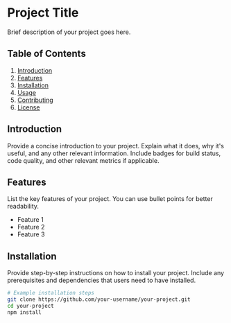 # Project Title

Brief description of your project goes here.

## Table of Contents

1. [Introduction](#introduction)
2. [Features](#features)
3. [Installation](#installation)
4. [Usage](#usage)
5. [Contributing](#contributing)
6. [License](#license)

## Introduction

Provide a concise introduction to your project. Explain what it does, why it's useful, and any other relevant information. Include badges for build status, code quality, and other relevant metrics if applicable.

## Features

List the key features of your project. You can use bullet points for better readability.

- Feature 1
- Feature 2
- Feature 3

## Installation

Provide step-by-step instructions on how to install your project. Include any prerequisites and dependencies that users need to have installed.

```bash
# Example installation steps
git clone https://github.com/your-username/your-project.git
cd your-project
npm install
